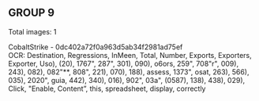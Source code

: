 ## GROUP 9
Total images: 1  

CobaltStrike - 0dc402a72f0a963d5ab34f2981ad75ef  
OCR: Destination, Regressions, InMeen, Total, Number, Exports, Exporters, Exporter, Uso), (20), 1767", 287", 301), 090), o6ors, 259", 708"r", 009), 243), 082), 082"**, 808", 221), 070), 188), assess, 1373", osat, 263), 566), 035), 2020", guia, 442), 340), 016), 902", 03a", (0587), 138), 438), 029), Click, "Enable, Content”, this, spreadsheet, display, correctly  


